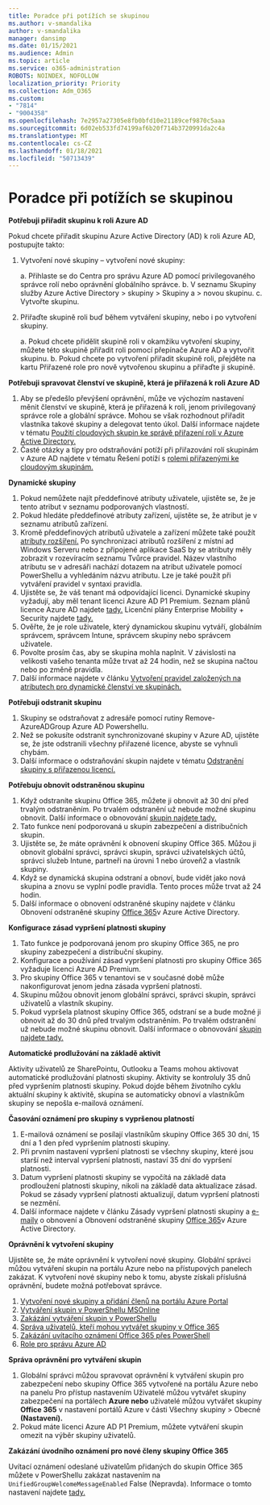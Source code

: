 ```yaml
---
title: Poradce při potížích se skupinou
ms.author: v-smandalika
author: v-smandalika
manager: dansimp
ms.date: 01/15/2021
ms.audience: Admin
ms.topic: article
ms.service: o365-administration
ROBOTS: NOINDEX, NOFOLLOW
localization_priority: Priority
ms.collection: Adm_O365
ms.custom:
- "7814"
- "9004358"
ms.openlocfilehash: 7e2957a27305e8fb0bfd10e21189cef9870c5aaa
ms.sourcegitcommit: 6d02eb533fd74199af6b20f714b3720991da2c4a
ms.translationtype: MT
ms.contentlocale: cs-CZ
ms.lasthandoff: 01/18/2021
ms.locfileid: "50713439"
---
```

# <a name="troubleshoot-group-issues"></a>Poradce při potížích se skupinou

**Potřebuji přiřadit skupinu k roli Azure AD**

Pokud chcete přiřadit skupinu Azure Active Directory (AD) k roli Azure AD, postupujte takto:

1. Vytvoření nové skupiny – vytvoření nové skupiny:

    a. Přihlaste se do Centra pro správu Azure AD pomocí privilegovaného správce rolí nebo oprávnění globálního správce. 
    b. V seznamu Skupiny služby Azure Active Directory > skupiny > Skupiny a > novou skupinu. 
    c. Vytvořte skupinu.

2. Přiřaďte skupině roli buď během vytváření skupiny, nebo i po vytvoření skupiny.

    a. Pokud chcete přidělit skupině roli v okamžiku vytvoření skupiny, můžete této skupině přiřadit roli pomocí přepínače Azure AD a vytvořit skupinu.
    b. Pokud chcete po vytvoření přiřadit skupině roli, přejděte na kartu Přiřazené role pro nově vytvořenou skupinu a přiřaďte ji skupině.

**Potřebuji spravovat členství ve skupině, která je přiřazená k roli Azure AD**

1. Aby se předešlo převýšení oprávnění, může ve výchozím nastavení měnit členství ve skupině, která je přiřazená k roli, jenom privilegovaný správce role a globální správce. Mohou se však rozhodnout přiřadit vlastníka takové skupiny a delegovat tento úkol. Další informace najdete v tématu [Použití cloudových skupin ke správě přiřazení rolí v Azure Active Directory.](https://docs.microsoft.com/azure/active-directory/roles/groups-concept)
2. Časté otázky a tipy pro odstraňování potíží při přiřazování rolí skupinám v Azure AD najdete v tématu Řešení potíží s [rolemi přiřazenými ke cloudovým skupinám.](https://docs.microsoft.com/azure/active-directory/roles/groups-faq-troubleshooting)

**Dynamické skupiny**

1. Pokud nemůžete najít předdefinové atributy uživatele, ujistěte se, že je tento atribut v seznamu podporovaných vlastností.
2. Pokud hledáte předdefinové atributy zařízení, ujistěte se, že atribut je v seznamu atributů zařízení. 
3. Kromě předdefinových atributů uživatele a zařízení můžete také použít [atributy rozšíření.](https://docs.microsoft.com/azure/active-directory/enterprise-users/groups-dynamic-membership#extension-properties-and-custom-extension-properties) Po synchronizaci atributů rozšíření z místní ad Windows Serveru nebo z připojené aplikace SaaS by se atributy měly zobrazit v rozevíracím seznamu Tvůrce pravidel. Název vlastního atributu se v adresáři nachází dotazem na atribut uživatele pomocí PowerShellu a vyhledáním názvu atributu. Lze je také použít při vytváření pravidel v syntaxi pravidla.
4. Ujistěte se, že váš tenant má odpovídající licenci. Dynamické skupiny vyžadují, aby měl tenant licenci Azure AD P1 Premium. Seznam plánů licence Azure AD najdete [tady.](https://azure.microsoft.com/pricing/details/active-directory/) Licenční plány Enterprise Mobility + Security najdete [tady.](https://www.microsoft.com/microsoft-365/enterprise-mobility-security/compare-plans-and-pricing)
5. Ověřte, že je role uživatele, který dynamickou skupinu vytváří, globálním správcem, správcem Intune, správcem skupiny nebo správcem uživatele.
6. Povolte prosím čas, aby se skupina mohla naplnit. V závislosti na velikosti vašeho tenanta může trvat až 24 hodin, než se skupina načtou nebo po změně pravidla.
7. Další informace najdete v článku [Vytvoření pravidel založených na atributech pro dynamické členství ve skupinách.](https://docs.microsoft.com/azure/active-directory/enterprise-users/groups-dynamic-membership)

**Potřebuji odstranit skupinu**

1. Skupiny se odstraňovat z adresáře pomocí rutiny Remove-AzureADGroup Azure AD Powershellu.
2. Než se pokusíte odstranit synchronizované skupiny v Azure AD, ujistěte se, že jste odstranili všechny přiřazené licence, abyste se vyhnuli chybám.
3. Další informace o odstraňování skupin najdete v tématu [Odstranění skupiny s přiřazenou licencí.](https://docs.microsoft.com/azure/active-directory/enterprise-users/licensing-group-advanced#deleting-a-group-with-an-assigned-license)

**Potřebuju obnovit odstraněnou skupinu**

1. Když odstraníte skupinu Office 365, můžete ji obnovit až 30 dní před trvalým odstraněním. Po trvalém odstranění už nebude možné skupinu obnovit. Další informace o obnovování [skupin najdete tady.](https://docs.microsoft.com/azure/active-directory/enterprise-users/groups-restore-deleted)
2. Tato funkce není podporovaná u skupin zabezpečení a distribučních skupin.
3. Ujistěte se, že máte oprávnění k obnovení skupiny Office 365. Můžou ji obnovit globální správci, správci skupin, správci uživatelských účtů, správci služeb Intune, partneři na úrovni 1 nebo úroveň2 a vlastník skupiny.
4. Když se dynamická skupina odstraní a obnoví, bude vidět jako nová skupina a znovu se vyplní podle pravidla. Tento proces může trvat až 24 hodin.
5. Další informace o obnovení odstraněné skupiny najdete v článku Obnovení odstraněné skupiny [Office 365](https://docs.microsoft.com/azure/active-directory/enterprise-users/groups-restore-deleted)v Azure Active Directory.

**Konfigurace zásad vypršení platnosti skupiny**

1. Tato funkce je podporovaná jenom pro skupiny Office 365, ne pro skupiny zabezpečení a distribuční skupiny.
2. Konfigurace a používání zásad vypršení platnosti pro skupiny Office 365 vyžaduje licenci Azure AD Premium.
3. Pro skupiny Office 365 v tenantovi se v současné době může nakonfigurovat jenom jedna zásada vypršení platnosti.
4. Skupinu můžou obnovit jenom globální správci, správci skupin, správci uživatelů a vlastník skupiny.
5. Pokud vypršela platnost skupiny Office 365, odstraní se a bude možné ji obnovit až do 30 dnů před trvalým odstraněním. Po trvalém odstranění už nebude možné skupinu obnovit. Další informace o obnovování [skupin najdete tady.](https://docs.microsoft.com/azure/active-directory/enterprise-users/groups-restore-deleted)

**Automatické prodlužování na základě aktivit**

Aktivity uživatelů ze SharePointu, Outlooku a Teams mohou aktivovat automatické prodlužování platnosti skupiny. Aktivity se kontroluly 35 dnů před vypršením platnosti skupiny. Pokud dojde během životního cyklu aktuální skupiny k aktivitě, skupina se automaticky obnoví a vlastníkům skupiny se nepošla e-mailová oznámení.

**Časování oznámení pro skupiny s vypršenou platností**

1. E-mailová oznámení se posílají vlastníkům skupiny Office 365 30 dní, 15 dní a 1 den před vypršením platnosti skupiny.
2. Při prvním nastavení vypršení platnosti se všechny skupiny, které jsou starší než interval vypršení platnosti, nastaví 35 dní do vypršení platnosti.
3. Datum vypršení platnosti skupiny se vypočítá na základě data prodloužení platnosti skupiny, nikoli na základě data aktualizace zásad. Pokud se zásady vypršení platnosti aktualizují, datum vypršení platnosti se nezmění.
4. Další informace najdete v článku Zásady vypršení platnosti skupiny a [e-maily](https://docs.microsoft.com/azure/active-directory/enterprise-users/groups-lifecycle) o obnovení a Obnovení odstraněné skupiny [Office 365](https://docs.microsoft.com/azure/active-directory/enterprise-users/groups-restore-deleted)v Azure Active Directory.

**Oprávnění k vytvoření skupiny**

Ujistěte se, že máte oprávnění k vytvoření nové skupiny. Globální správci můžou vytváření skupin na portálu Azure nebo na přístupových panelech zakázat. K vytvoření nové skupiny nebo k tomu, abyste získali příslušná oprávnění, budete možná potřebovat správce.

1. [Vytvoření nové skupiny a přidání členů na portálu Azure Portal](https://docs.microsoft.com/azure/active-directory/fundamentals/active-directory-groups-create-azure-portal)
2. [Vytváření skupin v PowerShellu MSOnline](https://docs.microsoft.com/azure/active-directory/enterprise-users/groups-settings-v2-cmdlets#create-groups)
3. [Zakázání vytváření skupin v PowerShellu](https://docs.microsoft.com/azure/active-directory/enterprise-users/groups-settings-v2-cmdlets#disable-group-creation-by-your-users) 
4. [Správa uživatelů, kteří mohou vytvářet skupiny v Office 365](https://docs.microsoft.com/microsoft-365/solutions/manage-creation-of-groups) 
5. [Zakázání uvítacího oznámení Office 365 přes PowerShell](https://docs.microsoft.com/powershell/module/exchange/set-unifiedgroup)
6. [Role pro správu Azure AD](https://docs.microsoft.com/azure/active-directory/roles/permissions-reference)

**Správa oprávnění pro vytváření skupin**

1. Globální správci můžou spravovat oprávnění k vytváření skupin pro zabezpečení nebo skupiny Office 365 vytvořené na portálu Azure nebo na panelu Pro přístup nastavením Uživatelé můžou vytvářet skupiny zabezpečení na portálech **Azure nebo** uživatelé můžou vytvářet skupiny **Office 365** v nastavení portálů Azure v části Všechny skupiny > Obecné **(Nastavení).**
2. Pokud máte licenci Azure AD P1 Premium, můžete vytváření skupin omezit na výběr skupiny uživatelů.

**Zakázání úvodního oznámení pro nové členy skupiny Office 365**

Uvítací oznámení odeslané uživatelům přidaných do skupin Office 365 můžete v PowerShellu zakázat nastavením na `UnifiedGroupWelcomeMessageEnabled` False (Nepravda).  Informace o tomto nastavení najdete [tady.](https://docs.microsoft.com/powershell/module/exchange/set-unifiedgroup)













